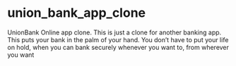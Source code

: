# union_bank_app_clone
UnionBank Online app clone. This is just a clone for another banking app. This puts your bank in the palm of your hand. You don’t have to put your life on hold, when you can bank securely whenever you want to, from wherever you want
